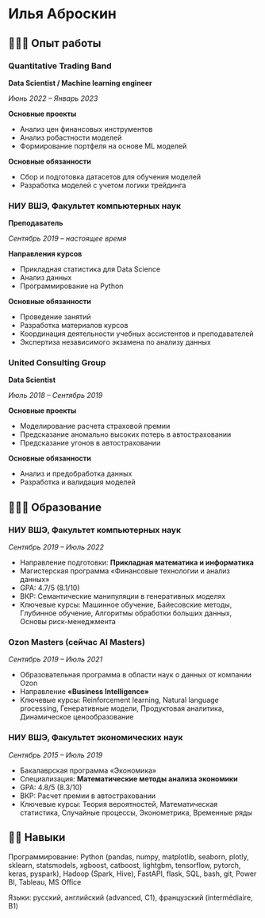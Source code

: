 # Илья Аброскин 
## 👨🏼‍💻 Опыт работы
### Quantitative Trading Band
**Data Scientist / Machine learning engineer**

_Июнь 2022 – Январь 2023_

**Основные проекты**

* Анализ цен финансовых инструментов
* Анализ робастности моделей
* Формирование портфеля на основе ML моделей

**Основные обязанности**

* Сбор и подготовка датасетов для обучения моделей
* Разработка моделей с учетом логики трейдинга
 
### НИУ ВШЭ, Факультет компьютерных наук
**Преподаватель**

_Сентябрь 2019 – настоящее время_

**Направления курсов**

* Прикладная статистика для Data Science
* Анализ данных
* Программирование на Python

**Основные обязанности**

* Проведение занятий
* Разработка материалов курсов
* Координация деятельности учебных ассистентов и преподавателей
* Экспертиза независимого экзамена по анализу данных
 
### United Consulting Group
**Data Scientist**

_Июль 2018 – Сентябрь 2019_

**Основные проекты**

* Моделирование расчета страховой премии
* Предсказание аномально высоких потерь в автостраховании
* Предсказание угонов в автостраховании

**Основные обязанности**

* Анализ и предобработка данных
* Разработка и валидация моделей
 
## 👨🏼‍🎓 Образование
### НИУ ВШЭ, Факультет компьютерных наук
_Сентябрь 2019 – Июль 2022_

- Направление подготовки: **Прикладная математика и информатика**
- Магистерская программа «Финансовые технологии и анализ данных»
- GPA: 4.7/5 (8.1/10)
- ВКР: Семантические манипуляции в генеративных моделях
- Ключевые курсы: Машинное обучение, Байесовские методы, Глубинное обучение, Алгоритмы обработки больших данных, Основы риск-менеджмента
 
### Ozon Masters (сейчас AI Masters)
_Сентябрь 2019 – Июль 2021_

- Образовательная программа в области наук о данных от компании Ozon
- Направление **«Business Intelligence»**
- Ключевые курсы: Reinforcement learning, Natural language processing, Генеративные модели, Продуктовая аналитика, Динамическое ценообразование
 
### НИУ ВШЭ, Факультет экономических наук
_Сентябрь 2015 – Июль 2019_

- Бакалаврская программа «Экономика»
- Специализация: **Математические методы анализа экономики**
- GPA: 4.8/5 (8.3/10)
- ВКР: Расчет премии в автостраховании 
- Ключевые курсы: Теория вероятностей, Математическая статистика, Случайные процессы, Эконометрика, Временные ряды
 
## 💪🏼 Навыки
Программирование: Python (pandas, numpy, matplotlib, seaborn, plotly, sklearn, statsmodels, xgboost, catboost, lightgbm, tensorflow, pytorch, keras, pyspark), Hadoop (Spark, Hive), FastAPI, flask, SQL, bash, git, Power BI, Tableau, MS Office

Языки: русский, английский (advanced, C1), французский (intermédiaire, B1)
